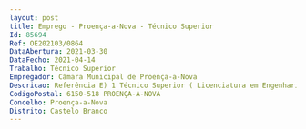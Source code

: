 ```yaml
--- 
layout: post
title: Emprego - Proença-a-Nova - Técnico Superior
Id: 85694
Ref: OE202103/0864
DataAbertura: 2021-03-30
DataFecho: 2021-04-14
Trabalho: Técnico Superior
Empregador: Câmara Municipal de Proença-a-Nova
Descricao: Referência E) 1 Técnico Superior ( Licenciatura em Engenharia Eletrotécnica )   Efetua estudos de eletricidade  Concebe e estabelece planos  Elabora pareceres sobre instalações e equipamentos, bem como prepara e superintende a sua construção, montagem, funcionamento, manutenção e reparação  Executa projetos de instalações elétricas e eletrónicas, telefónicas e de gás  Fiscaliza obras enquadradas na sua atividade  Estabelece estimativas de custos, orçamentos, planos de trabalhos e especificações de obras, indicando o tipo de materiais e outros equipamentos necessários  Consulta entidades certificadoras  Elabora cadernos de encargos, memórias e especificações para concursos públicos de projetos e ou empreitadas. Exercício de funções técnicas subjacentes, designadamente à materialização das competências associadas à Unidade de Obras e Serviços Municipais, nos termos do regulamento de organização dos serviços municipais.
CodigoPostal: 6150-518 PROENÇA-A-NOVA
Concelho: Proença-a-Nova
Distrito: Castelo Branco
--- 
```


